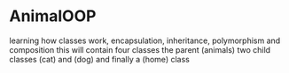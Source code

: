 # AnimalOOP

learning how classes work, encapsulation, inheritance, polymorphism and composition
this will contain four classes the parent (animals) two child classes (cat) and (dog)
and finally a (home) class 
